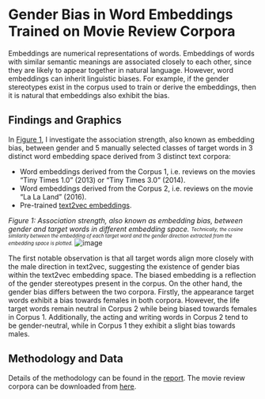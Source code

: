 
# Gender Bias in Word Embeddings Trained on Movie Review Corpora


Embeddings are numerical representations of words. Embeddings of words with similar semantic meanings are associated closely to each other, since they are likely to appear together in natural language. However, word embeddings can inherit linguistic biases. For example, if the gender stereotypes exist in the corpus used to train or derive the embeddings, then it is natural that embeddings also exhibit the bias.

## Findings and Graphics

In [Figure 1](https://github.com/user-attachments/assets/e3fc8e81-4f4e-437c-98b7-35cbc3c25633), I investigate the association strength, also known as embedding bias, between gender and 5 manually selected classes of target words in 3 distinct word embedding space derived from 3 distinct text corpora:
- Word embeddings derived from the Corpus 1, i.e. reviews on the movies “Tiny Times 1.0” (2013) or “Tiny Times 3.0” (2014).
- Word embeddings derived from the Corpus 2, i.e. reviews on the movie “La La Land” (2016).
- Pre-trained [text2vec embeddings](https://github.com/shibing624/text2vec).


*Figure 1: Association strength, also known as embedding bias, between gender and target words in different embedding space.*
<sub><sup>*Technically, the cosine similarity between the embedding of each target word and the gender direction extracted from the embedding space is plotted.*</sup></sub>
![image](https://github.com/user-attachments/assets/e3fc8e81-4f4e-437c-98b7-35cbc3c25633)


The first notable observation is that all target words align more closely with the male direction in text2vec, suggesting the existence of gender bias within the text2vec embedding space. The biased embedding is a reflection of the gender stereotypes present in the corpus. On the other hand, the gender bias differs between the two corpora. Firstly, the appearance target words exhibit a bias towards females in both corpora. However, the life target words remain neutral in Corpus 2 while being biased towards females in Corpus 1. Additionally, the acting and writing words in Corpus 2 tend to be gender-neutral, while in Corpus 1 they exhibit a slight bias towards males. 

  <!---
### Word Clusters
 Embeddings capture meaningful semantic information of words; however, interpreting them directly can be challenging. One commonly used technique for interpretation is the projection of word embeddings in lower dimensions as in [Figure 2]<> (https://github.com/user-attachments/assets/05e7f981-e65b-4325-bf62-9a2b6c73a3b1). 

 ![image](https://github.com/user-attachments/assets/05e7f981-e65b-4325-bf62-9a2b6c73a3b1)

 It turns out that the separation between target classes are clearly reflected in the trained embeddings. Based on the first PCA component (x-axis), we observe clear separation between the words in the life target class (associated with the theme <> and feeling of movies) and the other 4 classes, which are related to the technical aspects of movies, such as acting and directing. Moreover, the second component (y-axis) enables a tentative classification between the words in the writing target <> class and those in the acting and directing classes, particularly in Corpus 2.

-->

## Methodology and Data
Details of the methodology can be found in the [report](https://github.com/maggie980000/embedding-bias/blob/main/course_project_embedding_bias.pdf). 
The movie review corpora can be downloaded from [here](https://github.com/SophonPlus/ChineseNlpCorpus/blob/master/datasets/dmsc_v2/intro.ipynb).
